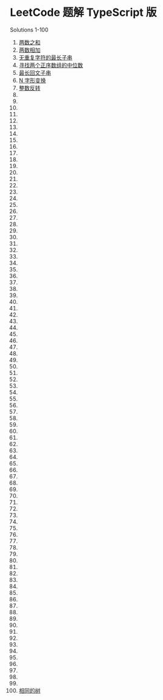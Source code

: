 # LeetCode 题解 TypeScript 版

Solutions 1-100
1. [两数之和](https://github.com/mcxue/exercise-leetcode/blob/master/solutions-1-100/two-sum.ts)
2. [两数相加](https://github.com/mcxue/exercise-leetcode/blob/master/solutions-1-100/add-two-numbers.ts)
3. [无重复字符的最长子串](https://github.com/mcxue/exercise-leetcode/blob/master/solutions-1-100/longest-substring-without-repeating-characters.ts)
4. [寻找两个正序数组的中位数](https://github.com/mcxue/exercise-leetcode/blob/master/solutions-1-100/median-of-two-sorted-arrays.ts)
5. [最长回文子串](https://github.com/mcxue/exercise-leetcode/blob/master/solutions-1-100/longest-palindromic-substring.ts)
6. [N 字形变换](https://github.com/mcxue/exercise-leetcode/blob/master/solutions-1-100/zigzag-conversion.ts)
7. [整数反转](https://github.com/mcxue/exercise-leetcode/blob/master/solutions-1-100/reverse-integer.ts)
8. 
9. 
10. 
11. 
12. 
13. 
14. 
15. 
16. 
17. 
18. 
19. 
20. 
21. 
22. 
23. 
24. 
25. 
26. 
27. 
28. 
29. 
30. 
31. 
32. 
33. 
34. 
35. 
36. 
37. 
38. 
39. 
40. 
41. 
42. 
43. 
44. 
45. 
46. 
47. 
48. 
49. 
50. 
51. 
52. 
53. 
54. 
55. 
56. 
57. 
58. 
59. 
60. 
61. 
62. 
63. 
64. 
65. 
66. 
67. 
68. 
69. 
70. 
71. 
72. 
73. 
74. 
75. 
76. 
77. 
78. 
79. 
80. 
81. 
82. 
83. 
84. 
85. 
86. 
87. 
88. 
89. 
90. 
91. 
92. 
93. 
94. 
95. 
96. 
97. 
98. 
99. 
100. [相同的树](https://github.com/mcxue/exercise-leetcode/blob/master/solutions-1-100/same-tree.ts)
